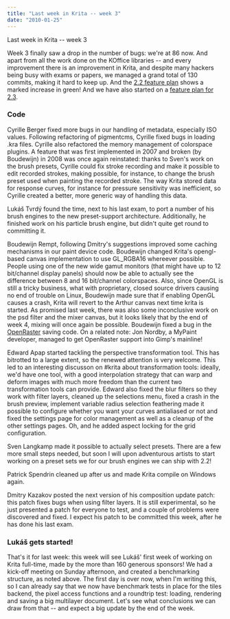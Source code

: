 ```yaml
---
title: "Last week in Krita -- week 3"
date: "2010-01-25"
---
```


Last week in Krita -- week 3

Week 3 finally saw a drop in the number of bugs: we're at 86 now. And apart from all the work done on the KOffice libraries -- and every improvement there is an improvement in Krita, and despite many hackers being busy with exams or papers, we managed a grand total of 130 commits, making it hard to keep up. And the [2.2 feature plan](http://wiki.koffice.org/index.php?title=Schedules/KOffice/2.2/Feature_Plan#Krita) shows a marked increase in green! And we have also started on a [feature plan for 2.3](http://wiki.koffice.org/index.php?title=Schedules/KOffice/2.3/Feature_Plan#Krita).

### Code

Cyrille Berger fixed more bugs in our handling of metadata, especially ISO values. Following refactoring of pigmentcms, Cyrille fixed bugs in loading .kra files. Cyrille also refactored the memory management of colorspace plugins. A feature that was first implemented in 2007 and broken (by Boudewijn) in 2008 was once again reinstated: thanks to Sven's work on the brush presets, Cyrille could fix stroke recording and make it possible to edit recorded strokes, making possible, for instance, to change the brush preset used when painting the recorded stroke. The way Krita stored data for response curves, for instance for pressure sensitivity was inefficient, so Cyrille created a better, more generic way of handling this data.

Lukáš Tvrdý found the time, next to his last exam, to port a number of his brush engines to the new preset-support architecture. Additionally, he finished work on his particle brush engine, but didn't quite get round to committing it.

Boudewijn Rempt, following Dmitry's suggestions improved some caching mechanisms in our paint device code. Boudewijn changed Krita's opengl-based canvas implementation to use GL_RGBA16 whereever possible. People using one of the new wide gamut monitors (that might have up to 12 bit/channel display panels) should now be able to actually see the difference between 8 and 16 bit/channel colorspaces. Also, since OpenGL is still a tricky business, what with proprietary, closed source drivers causing no end of trouble on Linux, Boudewijn made sure that if enabling OpenGL causes a crash, Krita will revert to the Arthur canvas next time krita is started. As promised last week, there was also some inconclusive work on the psd filter and the mixer canvas, but it looks likely that by the end of week 4, mixing will once again be possible. Boudewijn fixed a bug in the [OpenRaster](http://create.freedesktop.org/wiki/OpenRaster) saving code. On a related note: Jon Nordby, a MyPaint developer, managed to get OpenRaster support into Gimp's mainline!

Edward Apap started tackling the perspective transformation tool. This has bitrotted to a large extent, so the renewed attention is very welcome. This led to an interesting discusson on #krita about transformation tools: ideally, we'd have one tool, with a good interpolation strategy that can warp and deform images with much more freedom than the current two transformation tools can provide. Edward also fixed the blur filters so they work with filter layers, cleaned up the selections menu, fixed a crash in the brush preview, implement variable radius selection feathering made it possible to configure whether you want your curves antialiased or not and fixed the settings page for color management as well as a cleanup of the other settings pages. Oh, and he added aspect locking for the grid configuration.

Sven Langkamp made it possible to actually select presets. There are a few more small steps needed, but soon I will upon adventurous artists to start working on a preset sets we for our brush engines we can ship with 2.2!

Patrick Spendrin cleaned up after us and made Krita compile on Windows again.

Dmitry Kazakov posted the next version of his composition update patch: this patch fixes bugs when using filter layers. It is still experimental, so he just presented a patch for everyone to test, and a couple of problems were discovered and fixed. I expect his patch to be committed this week, after he has done his last exam.

### Lukáš gets started!

That's it for last week: this week will see Lukáš' first week of working on Krita full-time, made by the more than 160 generous sponsors! We had a kick-off meeting on Sunday afternoon, and created a benchmarking structure, as noted above. The first day is over now, when I'm writing this, so I can already say that we now have benchmark tests in place for the tiles backend, the pixel access functions and a roundtrip test: loading, rendering and saving a big multilayer document. Let's see what conclusions we can draw from that -- and expect a big update by the end of the week.
